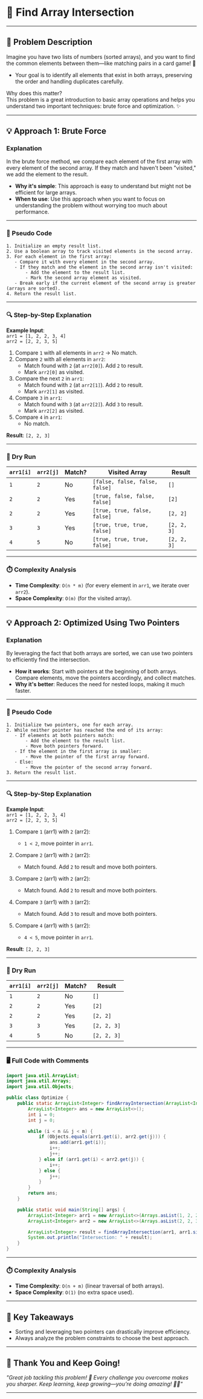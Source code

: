 
# 🌟 Find Array Intersection  

---

## 📝 Problem Description  
Imagine you have two lists of numbers (sorted arrays), and you want to find the common elements between them—like matching pairs in a card game! 🎴  
- Your goal is to identify all elements that exist in both arrays, preserving the order and handling duplicates carefully.  

Why does this matter?  
This problem is a great introduction to basic array operations and helps you understand two important techniques: brute force and optimization. ✨  

---

## 💡 Approach 1: Brute Force  

### Explanation  
In the brute force method, we compare each element of the first array with every element of the second array. If they match and haven't been "visited," we add the element to the result.  
- **Why it's simple**: This approach is easy to understand but might not be efficient for large arrays.  
- **When to use**: Use this approach when you want to focus on understanding the problem without worrying too much about performance.  

---

### 📝 Pseudo Code  

```plaintext  
1. Initialize an empty result list.  
2. Use a boolean array to track visited elements in the second array.  
3. For each element in the first array:  
   - Compare it with every element in the second array.  
   - If they match and the element in the second array isn't visited:  
       - Add the element to the result list.  
       - Mark the second array element as visited.  
   - Break early if the current element of the second array is greater (arrays are sorted).  
4. Return the result list.  
```  

---

### 🔍 Step-by-Step Explanation  

**Example Input**:  
`arr1 = [1, 2, 2, 3, 4]`  
`arr2 = [2, 2, 3, 5]`  

1. Compare `1` with all elements in `arr2` → No match.  
2. Compare `2` with all elements in `arr2`:  
   - Match found with `2` (at `arr2[0]`). Add `2` to result.  
   - Mark `arr2[0]` as visited.  
3. Compare the next `2` in `arr1`:  
   - Match found with `2` (at `arr2[1]`). Add `2` to result.  
   - Mark `arr2[1]` as visited.  
4. Compare `3` in `arr1`:  
   - Match found with `3` (at `arr2[2]`). Add `3` to result.  
   - Mark `arr2[2]` as visited.  
5. Compare `4` in `arr1`:  
   - No match.  

**Result**: `[2, 2, 3]`  

---

### 🧪 Dry Run  

| `arr1[i]` | `arr2[j]` | Match? | Visited Array | Result |  
|-----------|-----------|--------|---------------|--------|  
| `1`       | `2`       | No     | `[false, false, false, false]` | `[]`    |  
| `2`       | `2`       | Yes    | `[true, false, false, false]`  | `[2]`   |  
| `2`       | `2`       | Yes    | `[true, true, false, false]`   | `[2, 2]`|  
| `3`       | `3`       | Yes    | `[true, true, true, false]`    | `[2, 2, 3]`|  
| `4`       | `5`       | No     | `[true, true, true, false]`    | `[2, 2, 3]`|  

---

### ⏱️ Complexity Analysis  

- **Time Complexity**: `O(n * m)` (for every element in `arr1`, we iterate over `arr2`).  
- **Space Complexity**: `O(m)` (for the visited array).  

---

## 💡 Approach 2: Optimized Using Two Pointers  

### Explanation  
By leveraging the fact that both arrays are sorted, we can use two pointers to efficiently find the intersection.  
- **How it works**: Start with pointers at the beginning of both arrays. Compare elements, move the pointers accordingly, and collect matches.  
- **Why it's better**: Reduces the need for nested loops, making it much faster.  

---

### 📝 Pseudo Code  

```plaintext  
1. Initialize two pointers, one for each array.  
2. While neither pointer has reached the end of its array:  
   - If elements at both pointers match:  
       - Add the element to the result list.  
       - Move both pointers forward.  
   - If the element in the first array is smaller:  
       - Move the pointer of the first array forward.  
   - Else:  
       - Move the pointer of the second array forward.  
3. Return the result list.  
```  

---

### 🔍 Step-by-Step Explanation  

**Example Input**:  
`arr1 = [1, 2, 2, 3, 4]`  
`arr2 = [2, 2, 3, 5]`  

1. Compare `1` (arr1) with `2` (arr2):  
   - `1 < 2`, move pointer in `arr1`.  

2. Compare `2` (arr1) with `2` (arr2):  
   - Match found. Add `2` to result and move both pointers.  

3. Compare `2` (arr1) with `2` (arr2):  
   - Match found. Add `2` to result and move both pointers.  

4. Compare `3` (arr1) with `3` (arr2):  
   - Match found. Add `3` to result and move both pointers.  

5. Compare `4` (arr1) with `5` (arr2):  
   - `4 < 5`, move pointer in `arr1`.  

**Result**: `[2, 2, 3]`  

---

### 🧪 Dry Run  

| `arr1[i]` | `arr2[j]` | Match? | Result |  
|-----------|-----------|--------|--------|  
| `1`       | `2`       | No     | `[]`   |  
| `2`       | `2`       | Yes    | `[2]`  |  
| `2`       | `2`       | Yes    | `[2, 2]`|  
| `3`       | `3`       | Yes    | `[2, 2, 3]`|  
| `4`       | `5`       | No     | `[2, 2, 3]`|  

---

### 🖥️ Full Code with Comments  

```java  
import java.util.ArrayList;  
import java.util.Arrays;  
import java.util.Objects;  

public class Optimize {  
    public static ArrayList<Integer> findArrayIntersection(ArrayList<Integer> arr1, int n, ArrayList<Integer> arr2, int m) {  
        ArrayList<Integer> ans = new ArrayList<>();  
        int i = 0;  
        int j = 0;  

        while (i < n && j < m) {  
            if (Objects.equals(arr1.get(i), arr2.get(j))) {  
                ans.add(arr1.get(i));  
                i++;  
                j++;  
            } else if (arr1.get(i) < arr2.get(j)) {  
                i++;  
            } else {  
                j++;  
            }  
        }  
        return ans;  
    }  

    public static void main(String[] args) {  
        ArrayList<Integer> arr1 = new ArrayList<>(Arrays.asList(1, 2, 2, 3, 4));  
        ArrayList<Integer> arr2 = new ArrayList<>(Arrays.asList(2, 2, 3, 5));  

        ArrayList<Integer> result = findArrayIntersection(arr1, arr1.size(), arr2, arr2.size());  
        System.out.println("Intersection: " + result);  
    }  
}  
```  

---

### ⏱️ Complexity Analysis  

- **Time Complexity**: `O(n + m)` (linear traversal of both arrays).  
- **Space Complexity**: `O(1)` (no extra space used).  

---

## 🌈 Key Takeaways  

- Sorting and leveraging two pointers can drastically improve efficiency.  
- Always analyze the problem constraints to choose the best approach.  

---

## 💖 Thank You and Keep Going!  

*"Great job tackling this problem! 🚀 Every challenge you overcome makes you sharper. Keep learning, keep growing—you’re doing amazing! 💪✨"*  

---